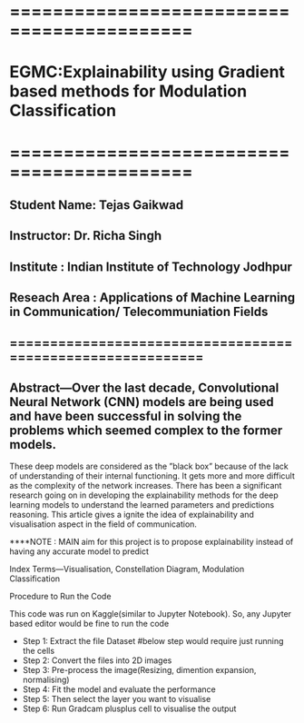 # ===========================================
# EGMC:Explainability using Gradient based methods for Modulation Classification
# ===========================================
## Student Name: Tejas Gaikwad
## Instructor: Dr. Richa Singh
## Institute : Indian Institute of Technology Jodhpur
## Reseach Area : Applications of Machine Learning in Communication/ Telecommuniation Fields
## ===========================================================
## Abstract—Over the last decade, Convolutional Neural Network (CNN) models are being used and have been successful in solving the problems which seemed complex to the former models.
These deep models are considered as the ”black box” because of the lack of understanding of their internal functioning. It gets more and more difficult as the complexity of the network
increases. There has been a significant research going on in developing the explainability methods for the deep learning models to understand the learned parameters and predictions
reasoning. This article gives a ignite the idea of explainability and visualisation aspect in the field of communication. 

****NOTE : MAIN aim for this project is to propose explainability instead of having any accurate model to predict

Index Terms—Visualisation, Constellation Diagram, Modulation Classification

Procedure to Run the Code

This code was run on Kaggle(similar to Jupyter Notebook). So, any Jupyter based editor would be fine to run the code

* Step 1: Extract the file Dataset
#below step would require just running the cells
* Step 2: Convert the files into 2D images 
* Step 3: Pre-process the image(Resizing, dimention expansion, normalising)
* Step 4: Fit the model and evaluate the performance 
* Step 5: Then select the layer you want to visualise
* Step 6: Run Gradcam plusplus cell to visualise the output

